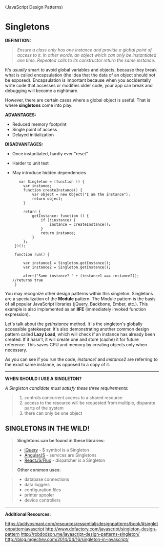 (JavaScript Design Patterns)

**Singletons**
==============


**DEFINITION:**

	

> *Ensure a class only has one instance and provide a global point of access to it. In other words, an object which can only be instantiated one time. Repeated calls to its constructor return the same instance.*

It's *usually* smart to avoid global variables and objects, because they break what is called encapsulation (the idea that the data of an object should not be exposed). Encapsulation is important because when you accidentally write code that accesses or modifies older code, your app can break and debugging will become a nightmare. 

However, there are certain cases where a global object is useful. That is where **singletons** come into play.




**ADVANTAGES:**

 - Reduced memory footprint
 - Single point of access
 - Delayed initialization 

**DISADVANTAGES:**

 - Once instantiated, hardly ever "reset"
 - Harder to unit test
 - May introduce hidden dependencies

 

 




 

          var Singleton = (function () {
    	    var instance;
    		function createInstance() {
    	        var object = new Object("I am the instance");
    	        return object;
    	    }
     
    	    return {
    	        getInstance: function () {
    	            if (!instance) {
    	                instance = createInstance();
    	            }
    	            return instance;
    	        }
    	    };
        })();
        
        function run() {
     
    	    var instance1 = Singleton.getInstance();
    	    var instance2 = Singleton.getInstance();
     
    	    alert("Same instance? " + (instance1 === instance2));  //returns true
        }




You may recognize other design patterns within this singleton. Singletons are a specialization of the **Module** pattern. The Module pattern is the basis of all popular JavaScript libraries (jQuery, Backbone, Ember, etc.). This example is also implemented as an **IIFE** (immediately invoked function expression). 

Let's talk about the *getInstance* method. It is the singleton's globally accessible gatekeeper. It's also demonstrating another common design pattern called **Lazy Load**, which will check if an instance has already been created. If it hasn't, it will create one and store (cache) it for future reference. This saves CPU and memory by creating objects only when necessary.

As you can see if you run the code, *instance1* and *instance2* are referring to the exact same instance, as opposed to a copy of it.

----------

**WHEN SHOULD I USE A SINGLETON?**

*A Singleton candidate must satisfy these three requirements:*

>  1. controls concurrent access to a shared resource
>  2. access to the resource will be requested from multiple, disparate parts of the system
>  3. there can only be one object




**SINGLETONS IN THE WILD!**
-----------------------

>  **Singletons can be found in these libraries:**
>  
>  - [jQuery](https://jquery.com/) - $ symbol is a Singleton
>  - [AngularJS](https://angularjs.org/) - services are Singletons
>  - [ReactJS/Flux](http://reactjs.net/) - dispatcher is a Singleton
> 
> **Other common uses:**
> 

> - database connections
 >- data loggers
 >- configuration files
 >- printer spooler
 >- device controllers


----------
**Additional Resources:**

https://addyosmani.com/resources/essentialjsdesignpatterns/book/#singletonpatternjavascript
http://www.dofactory.com/javascript/singleton-design-pattern
http://robdodson.me/javascript-design-patterns-singleton/
http://blog.mgechev.com/2014/04/16/singleton-in-javascript/



